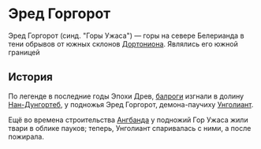 # Эред Горгорот

Эред Горгорот (синд. "Горы Ужаса") — горы на севере Белерианда в тени обрывов
от южных склонов [Дортониона](Дортонион.md). Являлись его южной границей

## История

По легенде в последние годы Эпохи Древ, [балроги](Народы/балроги.md) изгнали в
долину [Нан-Дунгортеб](Нан-Дургонтеб.md), у подножья Эред Горгорот,
демона-паучиху [Унголиант](Личности/Унголиат.md).

Ещё во времена строительства [Ангбанда](Ангбанд.md) у подножий Гор Ужаса жили
твари в облике пауков; теперь, Унголиант спаривалась с ними, а после пожирала.
